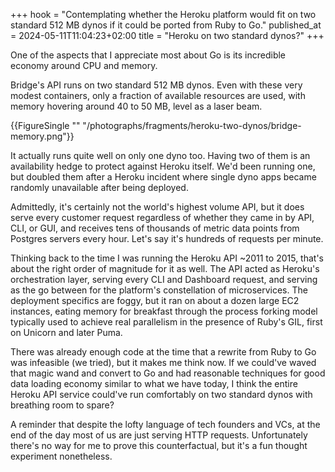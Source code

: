 +++
hook = "Contemplating whether the Heroku platform would fit on two standard 512 MB dynos if it could be ported from Ruby to Go."
published_at = 2024-05-11T11:04:23+02:00
title = "Heroku on two standard dynos?"
+++

One of the aspects that I appreciate most about Go is its incredible economy around CPU and memory.

Bridge's API runs on two standard 512 MB dynos. Even with these very modest containers, only a fraction of available resources are used, with memory hovering around 40 to 50 MB, level as a laser beam.

{{FigureSingle "" "/photographs/fragments/heroku-two-dynos/bridge-memory.png"}}

It actually runs quite well on only one dyno too. Having two of them is an availability hedge to protect against Heroku itself. We'd been running one, but doubled them after a Heroku incident where single dyno apps became randomly unavailable after being deployed.

Admittedly, it's certainly not the world's highest volume API, but it does serve every customer request regardless of whether they came in by API, CLI, or GUI, and receives tens of thousands of metric data points from Postgres servers every hour. Let's say it's hundreds of requests per minute.

Thinking back to the time I was running the Heroku API ~2011 to 2015, that's about the right order of magnitude for it as well. The API acted as Heroku's orchestration layer, serving every CLI and Dashboard request, and serving as the go between for the platform's constellation of microservices. The deployment specifics are foggy, but it ran on about a dozen large EC2 instances, eating memory for breakfast through the process forking model typically used to achieve real parallelism in the presence of Ruby's GIL, first on Unicorn and later Puma.

There was already enough code at the time that a rewrite from Ruby to Go was infeasible (we tried), but it makes me think now. If we could've waved that magic wand and convert to Go and had reasonable techniques for good data loading economy similar to what we have today, I think the entire Heroku API service could've run comfortably on two standard dynos with breathing room to spare?

A reminder that despite the lofty language of tech founders and VCs, at the end of the day most of us are just serving HTTP requests. Unfortunately there's no way for me to prove this counterfactual, but it's a fun thought experiment nonetheless.